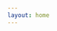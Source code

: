 ```yaml
---
layout: home
---
```


<script setup>

import Links from './components/Links.vue'
</script>

<Links />
